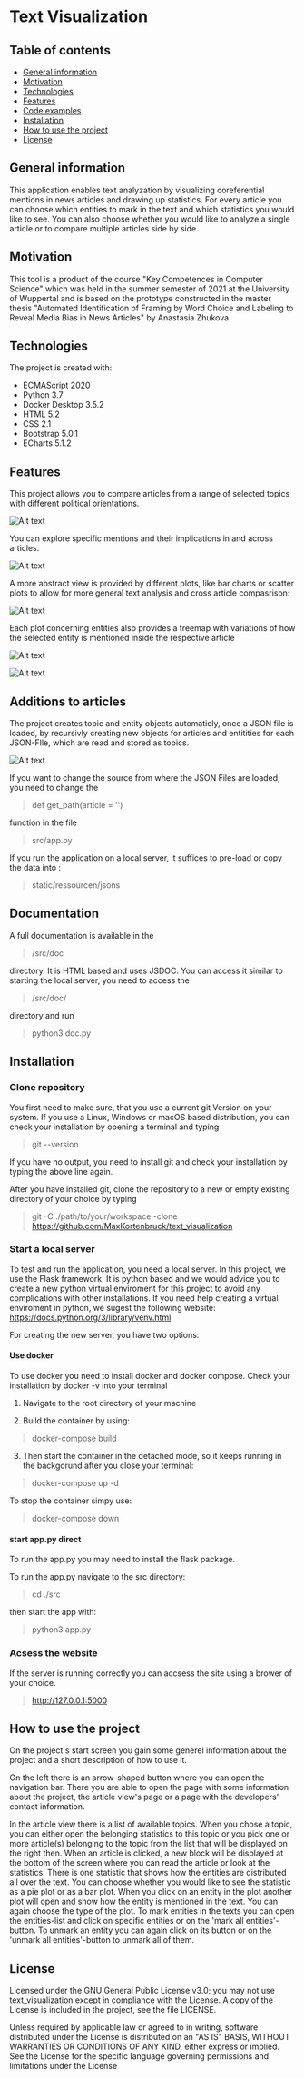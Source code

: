 # Text Visualization
## Table of contents
* [General information](#general-information)
* [Motivation](#motivation)
* [Technologies](#technologies)
* [Features](#features)
* [Code examples](#code-examples)
* [Installation](#installation)
* [How to use the project](#how-to-use-the-project)
* [License](#license)

## General information
This application enables text analyzation by visualizing coreferential mentions in news articles and drawing up statistics.
For every article you can choose which entities to mark in the text and which statistics you would like to see. You can also choose whether you would like to analyze a single article or to compare multiple articles side by side.

## Motivation
This tool is a product of the course "Key Competences in Computer Science" which was held in the summer semester of 2021 at the University of Wuppertal and is based on the prototype constructed in the master thesis "Automated Identification of Framing by Word Choice and Labeling to Reveal Media Bias in News Articles" by Anastasia Zhukova.

## Technologies
The project is created with:
- ECMAScript 2020
- Python 3.7
- Docker Desktop 3.5.2
- HTML 5.2
- CSS 2.1
- Bootstrap 5.0.1
- ECharts 5.1.2

## Features
This project allows you to compare articles from a range of selected topics with different political orientations.

![Alt text](/src/doc/pictures/main.png)

You can explore specific mentions and their implications in and across articles.

![Alt text](/src/doc/pictures/text_mark.png)

A more abstract view is provided by different plots, like bar charts or scatter plots to allow for more general text analysis and cross article compasrison:

![Alt text](/src/doc/pictures/scatter.png)

Each plot concerning entities also provides a treemap with variations of how the selected entity is mentioned 
inside the respective article

![Alt text](/src/doc/pictures/stat_bar.png)

![Alt text](/src/doc/pictures/cross_article.png)


## Additions to articles
The project creates topic and entity objects automaticly, once a JSON file is loaded, by recursivly creating new objects for articles
and entitities for each JSON-FIle, which are read and stored as topics.

![Alt text](/src/doc/pictures/dia_cl.png)

If you want to change the source from where the JSON Files are loaded, you need to change the

>def get_path(article = '')

function in the file 

>src/app.py  

If you run the application on a local server, it suffices to pre-load or copy the data into :
 
>static/ressourcen/jsons

## Documentation

A full documentation is available in the 

>/src/doc

directory. It is HTML based and uses JSDOC. You can access it similar to starting the local server,
you need to access the 

>/src/doc/ 

directory and run

>python3 doc.py


## Installation

### Clone repository

You first need to make sure, that you use a current git Version on your system.
If you use a Linux, Windows or macOS based distribution, you can check your installation by opening a terminal and typing

>git --version

If you have no output, you need to install git and check your installation by typing the above line again.

After you have installed git, clone the repository to a new or empty existing directory of your choice by typing

>git -C ./path/to/your/workspace -clone https://github.com/MaxKortenbruck/text_visualization

### Start a local server

To test and run the application, you need a local server. In this project, we use the Flask framework. It is python based and we would
advice you to create a new python virtual enviroment for this project to avoid any complications with other installations. 
If you need help creating a virtual enviroment in python, we sugest the following website:
https://docs.python.org/3/library/venv.html

For creating the new server, you have two options:

#### Use docker

To use docker you need to install docker and docker compose. Check your installation by docker -v into your terminal

1. Navigate to the root directory of your machine

2. Build the container by using: 

>docker-compose build

3. Then start the container in the detached mode, so it keeps running in the backgorund after you close your terminal:

>docker-compose up -d

To stop the container simpy use: 

>docker-compose down

#### start app.py direct

To run the app.py you may need to install the flask package.

To run the app.py navigate to the src directory:

>cd ./src

then start the app with: 

>python3 app.py

### Acsess the website

If the server is running correctly you can accsess the site using a brower of your choice.

>http://127.0.0.1:5000


## How to use the project
On the project's start screen you gain some generel information about the project and a short description of how to use it. 

On the left there is an arrow-shaped button where you can open the navigation bar. There you are able to open the page with some information about the project, the article view's page or a page with the developers' contact information.

In the article view there is a list of available topics. When you chose a topic, you can either open the belonging statistics to this topic or you pick one or more article(s) belonging to the topic from the list that will be displayed on the right then. When an article is clicked, a new block will be displayed at the bottom of the screen where you can read the article or look at the statistics. There is one statistic that shows how the entities are distributed all over the text. You can choose whether you would like to see the statistic as a pie plot or as a bar plot. When you click on an entity in the plot another plot will open and show how the entity is mentioned in the text. You can again choose the type of the plot. To mark entities in the texts you can open the entities-list and click on specific entities or on the 'mark all entities'-button. To unmark an entity you can again click on its button or on the 'unmark all entities'-button to unmark all of them.

## License
Licensed under the GNU General Public License v3.0; you may not use text_visualization except in compliance with the License. A copy of the License is included in the project, see the file LICENSE.

Unless required by applicable law or agreed to in writing, software distributed under the License is distributed on an "AS IS" BASIS, WITHOUT WARRANTIES OR CONDITIONS OF ANY KIND, either express or implied. See the License for the specific language governing permissions and limitations under the License